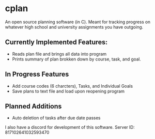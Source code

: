 # cplan
An open source planning software (in C). Meant for tracking progress on whatever high school and university assignments you have outgoing.

## Currently Implemented Features:
- Reads plan file and brings all data into program
- Prints summary of plan brokken down by course, task, and goal.

## In Progress Features
- Add course codes (6 charcters), Tasks, and Individual Goals
- Save plans to text file and load upon reopening program

## Planned Additions
- Auto deletion of tasks after due date passes


I also have a discord for development of this software.
Server ID: 817102641032593470
